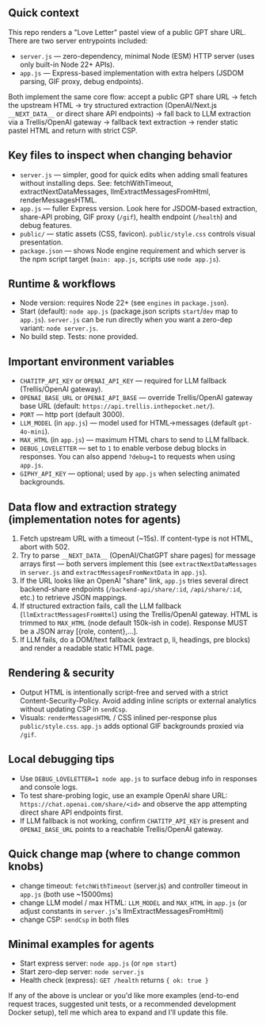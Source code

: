 ## Quick context

This repo renders a "Love Letter" pastel view of a public GPT share URL. There are two server entrypoints included:

- `server.js` — zero-dependency, minimal Node (ESM) HTTP server (uses only built-in Node 22+ APIs).
- `app.js` — Express-based implementation with extra helpers (JSDOM parsing, GIF proxy, debug endpoints).

Both implement the same core flow: accept a public GPT share URL -> fetch the upstream HTML -> try structured extraction (OpenAI/Next.js `__NEXT_DATA__` or direct share API endpoints) -> fall back to LLM extraction via a Trellis/OpenAI gateway -> fallback text extraction -> render static pastel HTML and return with strict CSP.

## Key files to inspect when changing behavior

- `server.js` — simpler, good for quick edits when adding small features without installing deps. See: fetchWithTimeout, extractNextDataMessages, llmExtractMessagesFromHtml, renderMessagesHTML.
- `app.js` — fuller Express version. Look here for JSDOM-based extraction, share-API probing, GIF proxy (`/gif`), health endpoint (`/health`) and debug features.
- `public/` — static assets (CSS, favicon). `public/style.css` controls visual presentation.
- `package.json` — shows Node engine requirement and which server is the npm script target (`main: app.js`, scripts use `node app.js`).

## Runtime & workflows

- Node version: requires Node 22+ (see `engines` in `package.json`).
- Start (default): `node app.js` (package.json scripts `start`/`dev` map to `app.js`). `server.js` can be run directly when you want a zero-dep variant: `node server.js`.
- No build step. Tests: none provided.

## Important environment variables

- `CHATITP_API_KEY` or `OPENAI_API_KEY` — required for LLM fallback (Trellis/OpenAI gateway).
- `OPENAI_BASE_URL` or `OPENAI_API_BASE` — override Trellis/OpenAI gateway base URL (default: `https://api.trellis.inthepocket.net/`).
- `PORT` — http port (default 3000).
- `LLM_MODEL` (in `app.js`) — model used for HTML->messages (default `gpt-4o-mini`).
- `MAX_HTML` (in `app.js`) — maximum HTML chars to send to LLM fallback.
- `DEBUG_LOVELETTER` — set to `1` to enable verbose debug blocks in responses. You can also append `?debug=1` to requests when using `app.js`.
- `GIPHY_API_KEY` — optional; used by `app.js` when selecting animated backgrounds.

## Data flow and extraction strategy (implementation notes for agents)

1. Fetch upstream URL with a timeout (~15s). If content-type is not HTML, abort with 502.
2. Try to parse `__NEXT_DATA__` (OpenAI/ChatGPT share pages) for message arrays first — both servers implement this (see `extractNextDataMessages` in `server.js` and `extractMessagesFromNextData` in `app.js`).
3. If the URL looks like an OpenAI "share" link, `app.js` tries several direct backend-share endpoints (`/backend-api/share/:id`, `/api/share/:id`, etc.) to retrieve JSON mappings.
4. If structured extraction fails, call the LLM fallback (`llmExtractMessagesFromHtml`) using the Trellis/OpenAI gateway. HTML is trimmed to `MAX_HTML` (node default 150k-ish in code). Response MUST be a JSON array [{role, content},...].
5. If LLM fails, do a DOM/text fallback (extract p, li, headings, pre blocks) and render a readable static HTML page.

## Rendering & security

- Output HTML is intentionally script-free and served with a strict Content-Security-Policy. Avoid adding inline scripts or external analytics without updating CSP in `sendCsp`.
- Visuals: `renderMessagesHTML` / CSS inlined per-response plus `public/style.css`. `app.js` adds optional GIF backgrounds proxied via `/gif`.

## Local debugging tips

- Use `DEBUG_LOVELETTER=1 node app.js` to surface debug info in responses and console logs.
- To test share-probing logic, use an example OpenAI share URL: `https://chat.openai.com/share/<id>` and observe the app attempting direct share API endpoints first.
- If LLM fallback is not working, confirm `CHATITP_API_KEY` is present and `OPENAI_BASE_URL` points to a reachable Trellis/OpenAI gateway.

## Quick change map (where to change common knobs)

- change timeout: `fetchWithTimeout` (server.js) and controller timeout in `app.js` (both use ~15000ms)
- change LLM model / max HTML: `LLM_MODEL` and `MAX_HTML` in `app.js` (or adjust constants in `server.js`'s llmExtractMessagesFromHtml)
- change CSP: `sendCsp` in both files

## Minimal examples for agents

- Start express server: `node app.js` (or `npm start`)
- Start zero-dep server: `node server.js`
- Health check (express): `GET /health` returns `{ ok: true }`

If any of the above is unclear or you'd like more examples (end-to-end request traces, suggested unit tests, or a recommended development Docker setup), tell me which area to expand and I'll update this file. 
